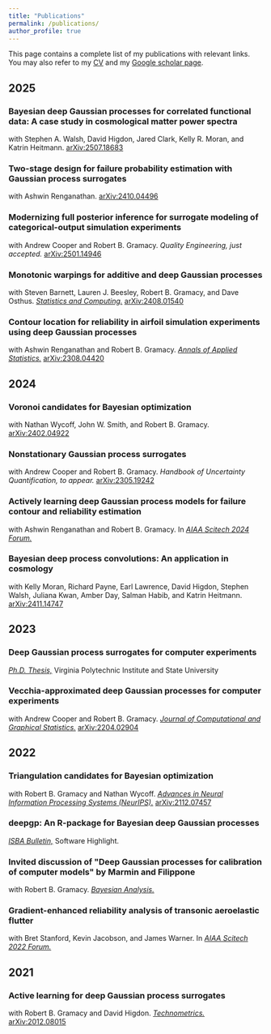 ```yaml
---
title: "Publications"
permalink: /publications/
author_profile: true
---
```


This page contains a complete list of my publications with relevant links.  You may also refer to my [CV](/files/BoothCV.pdf) and my [Google scholar page](https://scholar.google.com/citations?user=yL2Ik1UAAAAJ&hl=en&oi=ao). 


2025
------

### Bayesian deep Gaussian processes for correlated functional data: A case study in cosmological matter power spectra
with Stephen A. Walsh, David Higdon, Jared Clark, Kelly R. Moran, and Katrin Heitmann. [arXiv:2507.18683](https://arxiv.org/pdf/2507.18683)

### Two-stage design for failure probability estimation with Gaussian process surrogates
with Ashwin Renganathan. [arXiv:2410.04496](https://arxiv.org/pdf/2410.04496)

### Modernizing full posterior inference for surrogate modeling of categorical-output simulation experiments
with Andrew Cooper and Robert B. Gramacy. *Quality Engineering, just accepted.* [arXiv:2501.14946](https://arxiv.org/pdf/2501.14946)

### Monotonic warpings for additive and deep Gaussian processes
with Steven Barnett, Lauren J. Beesley, Robert B. Gramacy, and Dave Osthus. [*Statistics and Computing.*]((https://link.springer.com/article/10.1007/s11222-025-10598-7)) [arXiv:2408.01540](https://arxiv.org/pdf/2408.01540)

### Contour location for reliability in airfoil simulation experiments using deep Gaussian processes 
with Ashwin Renganathan and Robert B. Gramacy. [*Annals of Applied Statistics.*]((https://projecteuclid.org/journals/annals-of-applied-statistics/volume-19/issue-1/Contour-location-for-reliability-in-airfoil-simulation-experiments-using-deep/10.1214/24-AOAS1951.full)) [arXiv:2308.04420](https://arxiv.org/pdf/2308.04420)  

2024
------

### Voronoi candidates for Bayesian optimization
with Nathan Wycoff, John W. Smith, and Robert B. Gramacy. [arXiv:2402.04922](https://arxiv.org/pdf/2402.04922)

### Nonstationary Gaussian process surrogates
with Andrew Cooper and Robert B. Gramacy. *Handbook of Uncertainty Quantification, to appear.* [arXiv:2305.19242](https://arxiv.org/pdf/2305.19242)

### Actively learning deep Gaussian process models for failure contour and reliability estimation
with Ashwin Renganathan and Robert B. Gramacy. In [*AIAA Scitech 2024 Forum.*](https://arc.aiaa.org/doi/abs/10.2514/6.2024-0577)

### Bayesian deep process convolutions: An application in cosmology
with Kelly Moran, Richard Payne, Earl Lawrence, David Higdon, Stephen Walsh, Juliana Kwan, Amber Day, Salman Habib, and Katrin Heitmann.  [arXiv:2411.14747](https://arxiv.org/pdf/2411.14747)

2023
------

### Deep Gaussian process surrogates for computer experiments
[*Ph.D. Thesis,*](http://hdl.handle.net/10919/114845) Virginia Polytechnic Institute and State University  

### Vecchia-approximated deep Gaussian processes for computer experiments
with Andrew Cooper and Robert B. Gramacy. [*Journal of Computational and Graphical Statistics.*](https://www.tandfonline.com/doi/full/10.1080/10618600.2022.2129662) [arXiv:2204.02904](https://arxiv.org/pdf/2204.02904)

2022
------

### Triangulation candidates for Bayesian optimization
with Robert B. Gramacy and Nathan Wycoff. [*Advances in Neural Information Processing Systems (NeurIPS).*](https://proceedings.neurips.cc/paper_files/paper/2022/hash/e9750610639c3e7a849cff746bf60dbd-Abstract-Conference.html) [arXiv:2112.07457](https://arxiv.org/pdf/2112.07457)

### deepgp: An R-package for Bayesian deep Gaussian processes
[*ISBA Bulletin,*](https://bayesian.org/wp-content/uploads/2022/12/2212.pdf) Software Highlight.

### Invited discussion of "Deep Gaussian processes for calibration of computer models" by Marmin and Filippone
with Robert B. Gramacy. [*Bayesian Analysis.*](https://projecteuclid.org/journals/bayesian-analysis/advance-publication/Deep-Gaussian-Processes-for-Calibration-of-Computer-Models/10.1214/21-BA1293.full)

### Gradient-enhanced reliability analysis of transonic aeroelastic flutter
with Bret Stanford, Kevin Jacobson, and James Warner. In [*AIAA Scitech 2022 Forum.*](https://arc.aiaa.org/doi/10.2514/6.2022-0632)

2021
------

### Active learning for deep Gaussian process surrogates
with Robert B. Gramacy and David Higdon. [*Technometrics.*](https://www.tandfonline.com/doi/full/10.1080/00401706.2021.2008505) [arXiv:2012.08015](https://arxiv.org/pdf/2012.08015v2)



